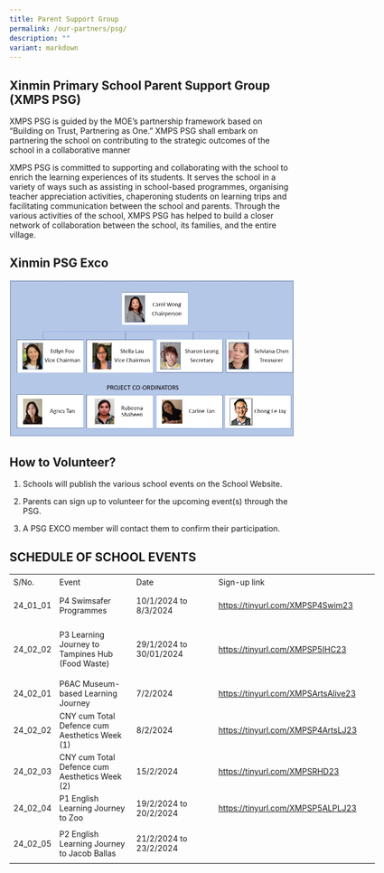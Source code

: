 ```yaml
---
title: Parent Support Group
permalink: /our-partners/psg/
description: ""
variant: markdown
---
```

## Xinmin Primary School Parent Support Group (XMPS PSG) 


XMPS PSG is guided by the MOE’s partnership framework based on “Building on Trust, Partnering as One.” XMPS PSG shall embark on partnering the school on contributing to the strategic outcomes of the school in a collaborative manner

XMPS PSG is committed to supporting and collaborating with the school to enrich the learning experiences of its students. It serves the school in a variety of ways such as assisting in school-based programmes, organising teacher appreciation activities, chaperoning students on learning trips and facilitating communication between the school and parents. Through the various activities of the school, XMPS PSG has helped to build a closer network of collaboration between the school, its families, and the entire village.

## Xinmin PSG Exco

![](/images/PSG_Executive_Committee.jpg)


## How to Volunteer?



1. Schools will publish the various school events on the School Website.

2. Parents can sign up to volunteer for the upcoming event(s) through the PSG.

3. A PSG EXCO member will contact them to confirm their participation. 

## SCHEDULE OF SCHOOL EVENTS


   

<table style="border-collapse:
 collapse;width:485pt" width="646" cellspacing="0" cellpadding="0" border="0"><colgroup><col style="width:48pt" width="64"> <col style="mso-width-source:userset;mso-width-alt:4957;width:107pt" width="142"> <col style="mso-width-source:userset;mso-width-alt:5469;width:118pt" width="157"> <col style="mso-width-source:userset;mso-width-alt:9867;width:212pt" width="283"></colgroup><tbody><tr style="height:18.0pt" height="24"><td style="height:18.0pt;width:48pt" width="64" class="xl71" height="24">S/No.</td><td style="border-left:none;width:107pt" width="142" class="xl65">Event</td><td style="border-left:none;width:118pt" width="157" class="xl65">Date</td><td style="border-left:none;width:212pt" width="283" class="xl65">Sign-up link</td></tr><tr style="height:36.0pt" height="48"><td style="height:36.0pt;border-top:none" class="xl68" height="48">24_01_01</td><td style="border-top:none;border-left:none;width:107pt" width="142" class="xl66">P4 Swimsafer Programmes</td><td style="border-top:none;border-left:none;width:118pt" width="157" class="xl66">10/1/2024 to 8/3/2024</td><td style="border-top:none;border-left:none;width:212pt" width="283" class="xl67"><a href="https://tinyurl.com/XMPSP4Swim23">https://tinyurl.com/XMPSP4Swim23</a></td></tr><tr style="height:72.0pt" height="96"><td style="height:72.0pt;border-top:none" class="xl68" height="96">24_02_02</td><td style="border-top:none;border-left:none;width:107pt" width="142" class="xl66">P3 Learning Journey to Tampines Hub (Food Waste)</td><td style="border-top:none;border-left:none;width:118pt" width="157" class="xl70">29/1/2024 to 30/01/2024</td><td style="border-top:none;border-left:none;width:212pt" width="283" class="xl67"><a href="https://tinyurl.com/XMPSP5IHC23">https://tinyurl.com/XMPSP5IHC23</a></td></tr><tr style="height:36.0pt" height="48"><td style="height:36.0pt;border-top:none" class="xl68" height="48">24_02_01</td><td style="border-top:none;border-left:none;width:107pt" width="142" class="xl66">P6AC Museum-based Learning Journey</td><td style="border-top:none;border-left:none;width:118pt" width="157" class="xl66">7/2/2024</td><td style="border-top:none;border-left:none;width:212pt" width="283" class="xl67"><a href="https://tinyurl.com/XMPSArtsAlive23">https://tinyurl.com/XMPSArtsAlive23</a></td></tr><tr style="mso-height-source:userset;height:40.0pt" height="53"><td style="height:40.0pt;border-top:none" class="xl68" height="53">24_02_02</td><td style="border-top:none;border-left:none;width:107pt" width="142" class="xl66">CNY cum Total Defence cum Aesthetics Week (1)</td><td style="border-top:none;border-left:none;width:118pt" width="157" class="xl66">8/2/2024<span style="mso-spacerun:yes">&nbsp;</span></td><td style="border-top:none;border-left:none;width:212pt" width="283" class="xl67"><a href="https://tinyurl.com/XMPSP4ArtsLJ23">https://tinyurl.com/XMPSP4ArtsLJ23</a></td></tr><tr style="height:18.0pt" height="24"><td style="height:18.0pt;border-top:none" class="xl68" height="24">24_02_03</td><td style="border-top:none;border-left:none;width:107pt" width="142" class="xl66">CNY cum Total Defence cum Aesthetics Week (2)</td><td style="border-top:none;border-left:none;width:118pt" width="157" class="xl69">15/2/2024</td><td style="border-top:none;border-left:none;width:212pt" width="283" class="xl67"><a href="https://tinyurl.com/XMPSRHD23">https://tinyurl.com/XMPSRHD23</a></td></tr><tr style="height:36.0pt" height="48"><td style="height:36.0pt;border-top:none" class="xl68" height="48">24_02_04</td><td style="border-top:none;border-left:none;width:107pt" width="142" class="xl66">P1 English Learning Journey to Zoo</td><td style="border-top:none;border-left:none;width:118pt" width="157" class="xl66">19/2/2024 to 20/2/2024</td><td style="border-top:none;border-left:none;width:212pt" width="283" class="xl67"><a href="https://tinyurl.com/XMPSP5ALPLJ23">https://tinyurl.com/XMPSP5ALPLJ23</a></td></tr><tr style="mso-height-source:userset;height:47.5pt" height="63"><td style="height:47.5pt;border-top:none" class="xl68" height="63">24_02_05</td><td style="border-top:none;border-left:none;width:107pt" width="142" class="xl66">P2 English Learning Journey to Jacob Ballas</td><td style="border-top:none;border-left:none;width:118pt" width="157" class="xl69">21/2/2024 to 23/2/2024</td></tr></tbody></table>